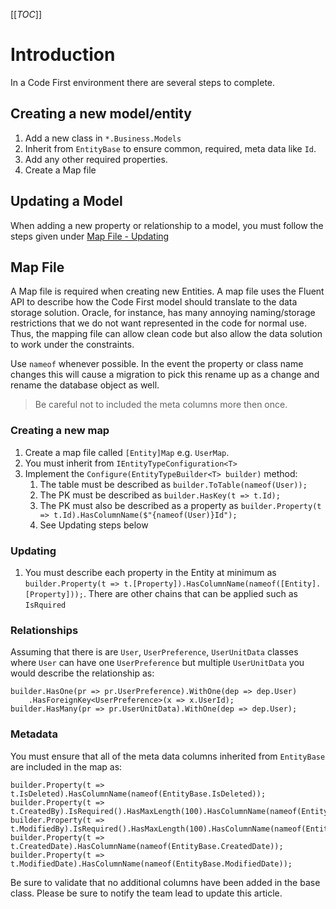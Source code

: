 [[_TOC_]]

# Introduction
In a Code First environment there are several steps to complete.

## Creating a new model/entity 
1. Add a new class in `*.Business.Models`
1. Inherit from `EntityBase` to ensure common, required, meta data like `Id`.
1. Add any other required properties.
1. Create a Map file

## Updating a Model
When adding a new property or relationship to a model, you must follow the steps given under [Map File - Updating](#Updating)

## Map File
A Map file is required when creating new Entities. A map file uses the Fluent API to describe how the Code First model should translate to the data storage solution. Oracle, for instance, has many annoying naming/storage restrictions that we do not want represented in the code for normal use. Thus, the mapping file can allow clean code but also allow the data solution to work under the constraints.

Use `nameof` whenever possible. In the event the property or class name changes this will cause a migration to pick this rename up as a change and rename the database object as well.

> Be careful not to included the meta columns more then once.

### Creating a new map
1. Create a map file called `[Entity]Map` e.g. `UserMap`.
1. You must inherit from `IEntityTypeConfiguration<T>`
1. Implement the `Configure(EntityTypeBuilder<T> builder)` method:
   1. The table must be described as 
`builder.ToTable(nameof(User));`
   1. The PK must be described as 
`builder.HasKey(t => t.Id);`
   1. The PK must also be described as a property as 
`builder.Property(t => t.Id).HasColumnName($"{nameof(User)}Id");`
   1. See Updating steps below

### Updating
   1. You must describe each property in the Entity at minimum as 
`builder.Property(t => t.[Property]).HasColumnName(nameof([Entity].[Property]));`.
 There are other chains that can be applied such as `IsRquired`

### Relationships
Assuming that there is are `User`, `UserPreference`, `UserUnitData` classes where `User` can have one `UserPreference` but multiple `UserUnitData` you would describe the relationship as:
```
builder.HasOne(pr => pr.UserPreference).WithOne(dep => dep.User)
    .HasForeignKey<UserPreference>(x => x.UserId);
builder.HasMany(pr => pr.UserUnitData).WithOne(dep => dep.User);
```

### Metadata

You must ensure that all of the meta data columns inherited from `EntityBase` are included in the map as:

```
builder.Property(t => t.IsDeleted).HasColumnName(nameof(EntityBase.IsDeleted));
builder.Property(t => t.CreatedBy).IsRequired().HasMaxLength(100).HasColumnName(nameof(EntityBase.CreatedBy));
builder.Property(t => t.ModifiedBy).IsRequired().HasMaxLength(100).HasColumnName(nameof(EntityBase.ModifiedBy));
builder.Property(t => t.CreatedDate).HasColumnName(nameof(EntityBase.CreatedDate));
builder.Property(t => t.ModifiedDate).HasColumnName(nameof(EntityBase.ModifiedDate));
```
Be sure to validate that no additional columns have been added in the base class. Please be sure to notify the team lead to update this article.